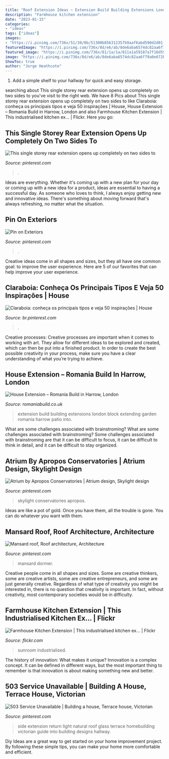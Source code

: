 ```yaml
---
title: "Roof Extension Ideas ~ Extension Build Building Extensions London Block Extending Garden Romania Harrow Patio Into"
description: "Farmhouse kitchen extension"
date: "2023-01-15"
categories:
- "ideas"
tags: ["ideas"]
images:
- "https://i.pinimg.com/736x/51/30/0b/51300b856312357b9aaf6abd590d2d01.jpg"
featuredImage: "https://i.pinimg.com/736x/8d/e6/ab/8de6aba6574dc82aa6f79a0e672babe2.jpg"
featured_image: "https://i.pinimg.com/736x/81/1a/1a/811a1a59187a7f16d597baf2e586ac7c.jpg"
image: "https://i.pinimg.com/736x/8d/e6/ab/8de6aba6574dc82aa6f79a0e672babe2.jpg"
ShowToc: true
author: "Jorge Heathcote"
---
```



1. Add a simple shelf to your hallway for quick and easy storage.

	

		
searching about This single storey rear extension opens up completely on two sides to you've visit to the right web. We have 8 Pics about This single storey rear extension opens up completely on two sides to like Claraboia: conheça os principais tipos e veja 50 inspirações | House, House Extension – Romania Build in Harrow, London and also Farmhouse Kitchen Extension | This industrialised kitchen ex… | Flickr. Here you go:
		
    
## This Single Storey Rear Extension Opens Up Completely On Two Sides To

<img loading=lazy src="https://i.pinimg.com/736x/81/1a/1a/811a1a59187a7f16d597baf2e586ac7c.jpg" onerror="this.onerror=null;this.src='https://tse3.mm.bing.net/th?id=OIP.LN0Kj-oGsScyzc2Xr1XLlwHaLO&amp;pid=15.1';" alt="This single storey rear extension opens up completely on two sides to">

_Source: pinterest.com_

>. 

	

Ideas are everything. Whether it's coming up with a new plan for your day or coming up with a new idea for a product, ideas are essential to having a successful day. As someone who loves to think, I always enjoy getting new and innovative ideas. There's something about moving forward that's always refreshing, no matter what the situation.

    
## Pin On Exteriors

<img loading=lazy src="https://i.pinimg.com/736x/9c/6c/a1/9c6ca1902cb957c8c578296af2960d90.jpg" onerror="this.onerror=null;this.src='https://tse4.mm.bing.net/th?id=OIP.n5LObOKAcZeluiNGikV_hAHaFB&amp;pid=15.1';" alt="Pin on Exteriors">

_Source: pinterest.com_

>. 

	

Creative ideas come in all shapes and sizes, but they all have one common goal: to improve the user experience. Here are 5 of our favorites that can help improve your user experience.

    
## Claraboia: Conheça Os Principais Tipos E Veja 50 Inspirações | House

<img loading=lazy src="https://i.pinimg.com/736x/51/30/0b/51300b856312357b9aaf6abd590d2d01.jpg" onerror="this.onerror=null;this.src='https://tse4.mm.bing.net/th?id=OIP.nQ5U3ntylihp0JSQyx1uRwHaJ4&amp;pid=15.1';" alt="Claraboia: conheça os principais tipos e veja 50 inspirações | House">

_Source: br.pinterest.com_

>. 

	

Creative processes:
Creative processes are important when it comes to working with art. They allow for different ideas to be explored and created, which can then be put into a finished product. In order to create the best possible creativity in your process, make sure you have a clear understanding of what you’re trying to achieve.

    
## House Extension – Romania Build In Harrow, London

<img loading=lazy src="http://romaniabuild.co.uk/wp-content/uploads/2016/03/3-1.jpg" onerror="this.onerror=null;this.src='https://tse3.mm.bing.net/th?id=OIP.IN4AzDIiIgUqYa4lQ36j6wHaEK&amp;pid=15.1';" alt="House Extension – Romania Build in Harrow, London">

_Source: romaniabuild.co.uk_

>extension build building extensions london block extending garden romania harrow patio into. 

	

What are some challenges associated with brainstroming?
What are some challenges associated with brainstroming?
Some challenges associated with brainstroming are that it can be difficult to focus, it can be difficult to think in detail, and it can be difficult to stay organized.

    
## Atrium By Apropos Conservatories | Atrium Design, Skylight Design

<img loading=lazy src="https://i.pinimg.com/736x/8d/e6/ab/8de6aba6574dc82aa6f79a0e672babe2.jpg" onerror="this.onerror=null;this.src='https://tse1.mm.bing.net/th?id=OIP.ay0XO5XOVVQJD0b-udMxQAHaLH&amp;pid=15.1';" alt="Atrium by Apropos Conservatories | Atrium design, Skylight design">

_Source: pinterest.com_

>skylight conservatories apropos. 

	

Ideas are like a pot of gold. Once you have them, all the trouble is gone. You can do whatever you want with them.

    
## Mansard Roof, Roof Architecture, Architecture

<img loading=lazy src="https://i.pinimg.com/736x/32/74/42/327442b16adb7fc48a41aeb46d6ddc19.jpg" onerror="this.onerror=null;this.src='https://tse1.mm.bing.net/th?id=OIP.tlsuGtNu1EIuotg8qANBxgHaJ3&amp;pid=15.1';" alt="Mansard roof, Roof architecture, Architecture">

_Source: pinterest.com_

>mansard dormer. 

	

Creative people come in all shapes and sizes. Some are creative thinkers, some are creative artists, some are creative entrepreneurs, and some are just generally creative. Regardless of what type of creativity you might be interested in, there is no question that creativity is important. In fact, without creativity, most contemporary societies would be in difficulty.

    
## Farmhouse Kitchen Extension | This Industrialised Kitchen Ex… | Flickr

<img loading=lazy src="https://c2.staticflickr.com/8/7133/7602682660_6648a57a57_b.jpg" onerror="this.onerror=null;this.src='https://tse2.mm.bing.net/th?id=OIP.6G2flSDBTOhuvXfgp4-uvAHaLG&amp;pid=15.1';" alt="Farmhouse Kitchen Extension | This industrialised kitchen ex… | Flickr">

_Source: flickr.com_

>sunroom industrialised. 

	

The history of innovation: What makes it unique?
Innovation is a complex concept. It can be defined in different ways, but the most important thing to remember is that innovation is about making something new and better.

    
## 503 Service Unavailable | Building A House, Terrace House, Victorian

<img loading=lazy src="https://i.pinimg.com/736x/18/d6/cc/18d6cc1ce0c3fb45fe4fb01ba7aec551--side-return-extension-glass-roof.jpg" onerror="this.onerror=null;this.src='https://tse1.mm.bing.net/th?id=OIP.uuEq2K2UCHjaRzCznnNpAQHaKQ&amp;pid=15.1';" alt="503 Service Unavailable | Building a house, Terrace house, Victorian">

_Source: pinterest.com_

>side extension return light natural roof glass terrace homebuilding victorian guide into building designs hallway. 

	

Diy Ideas are a great way to get started on your home improvement project. By following these simple tips, you can make your home more comfortable and efficient.

